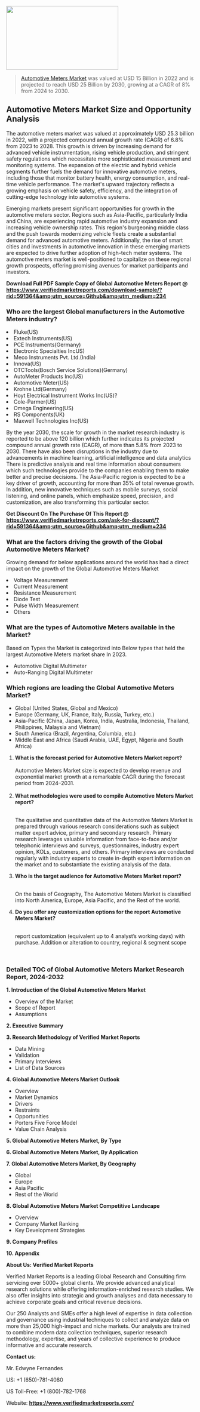 
<img src="https://ffe5etoiles.com/wp-content/uploads/2024/12/MST1-300x171.png" alt="" width="300" height="171" class="alignnone size-medium wp-image-20088" /><blockquote><p><p><a href="https://www.verifiedmarketreports.com/download-sample/?rid=591364&utm_source=Github&utm_medium=234" target="_blank">Automotive Meters Market</a> was valued at USD 15 Billion in 2022 and is projected to reach USD 25 Billion by 2030, growing at a CAGR of 8% from 2024 to 2030.</p></blockquote><p><h2>Automotive Meters Market Size and Opportunity Analysis</h2><p>The automotive meters market was valued at approximately USD 25.3 billion in 2022, with a projected compound annual growth rate (CAGR) of 6.8% from 2023 to 2028. This growth is driven by increasing demand for advanced vehicle instrumentation, rising vehicle production, and stringent safety regulations which necessitate more sophisticated measurement and monitoring systems. The expansion of the electric and hybrid vehicle segments further fuels the demand for innovative automotive meters, including those that monitor battery health, energy consumption, and real-time vehicle performance. The market's upward trajectory reflects a growing emphasis on vehicle safety, efficiency, and the integration of cutting-edge technology into automotive systems.</p><p>Emerging markets present significant opportunities for growth in the automotive meters sector. Regions such as Asia-Pacific, particularly India and China, are experiencing rapid automotive industry expansion and increasing vehicle ownership rates. This region's burgeoning middle class and the push towards modernizing vehicle fleets create a substantial demand for advanced automotive meters. Additionally, the rise of smart cities and investments in automotive innovation in these emerging markets are expected to drive further adoption of high-tech meter systems. The automotive meters market is well-positioned to capitalize on these regional growth prospects, offering promising avenues for market participants and investors.</p></p><p class=""><strong>Download Full PDF Sample Copy of Global Automotive Meters Report @ <a href="https://www.verifiedmarketreports.com/download-sample/?rid=591364&amp;utm_source=Github&amp;utm_medium=234" target="_blank">https://www.verifiedmarketreports.com/download-sample/?rid=591364&amp;utm_source=Github&amp;utm_medium=234</a></strong></p><h3 id="" class="">Who are the largest Global manufacturers in the Automotive Meters industry?</h3><p><li>Fluke(US)</li><li> Extech Instruments(US)</li><li> PCE Instruments(Germany)</li><li> Electronic Specialties IncUS)</li><li> Meco Instruments Pvt. Ltd.(India)</li><li> Innova(US)</li><li> OTCTools(Bosch Service Solutions)(Germany)</li><li> AutoMeter Products Inc(US)</li><li> Automotive Meter(US)</li><li> Krohne Ltd(Germany)</li><li> Hoyt Electrical Instrument Works Inc(US)?</li><li> Cole-Parmer(US)</li><li> Omega Engineering(US)</li><li> RS Components(UK)</li><li> Maxwell Technologies Inc(US)</li></p><div class=""><div class="" dir="" data-message-author-role="" data-message-id="" data-message-model-slug=""><div class=""><div class=""><div class=""><div class="" dir="" data-message-author-role="" data-message-id="" data-message-model-slug=""><div class=""><div class=""><p>By the year 2030, the scale for growth in the market research industry is reported to be above 120 billion which further indicates its projected compound annual growth rate (CAGR), of more than 5.8% from 2023 to 2030. There have also been disruptions in the industry due to advancements in machine learning, artificial intelligence and data analytics There is predictive analysis and real time information about consumers which such technologies provide to the companies enabling them to make better and precise decisions. The Asia-Pacific region is expected to be a key driver of growth, accounting for more than 35% of total revenue growth. In addition, new innovative techniques such as mobile surveys, social listening, and online panels, which emphasize speed, precision, and customization, are also transforming this particular sector.</p><p><strong>Get Discount On The Purchase Of This Report @&nbsp; <a href="https://www.verifiedmarketreports.com/ask-for-discount/?rid=591364&amp;utm_source=Github&amp;utm_medium=234" target="_blank">https://www.verifiedmarketreports.com/ask-for-discount/?rid=591364&amp;utm_source=Github&amp;utm_medium=234</a></strong></p></div></div></div></div></div></div></div></div><h3 id="" class="">What are the factors driving the growth of the Global Automotive Meters Market?</h3><p id="" class="">Growing demand for below applications around the world has had a direct impact on the growth of the Global Automotive Meters Market</p><p id="" class=""><li>Voltage Measurement</li><li> Current Measurement</li><li> Resistance Measurement</li><li> Diode Test</li><li> Pulse Width Measurement</li><li> Others</li></p><h3 id="" class="">What are the types of Automotive Meters available in the Market?</h3><p id="" class="">Based on Types the Market is categorized into Below types that held the largest Automotive Meters market share In 2023.</p><p id="" class=""><li>Automotive Digital Multimeter</li><li> Auto-Ranging Digital Multimeter</li></p><h3 id="" class="">Which regions are leading the Global Automotive Meters Market?</h3><ul><li>Global (United States, Global and Mexico)</li><li>Europe (Germany, UK, France, Italy, Russia, Turkey, etc.)</li><li>Asia-Pacific (China, Japan, Korea, India, Australia, Indonesia, Thailand, Philippines, Malaysia and Vietnam)</li><li>South America (Brazil, Argentina, Columbia, etc.)</li><li>Middle East and Africa (Saudi Arabia, UAE, Egypt, Nigeria and South Africa)</li></ul><p><ol><li><strong>What is the forecast period for Automotive Meters Market report?<br /></strong><br /><span data-sheets-root="1" data-sheets-value="{&quot;1&quot;:2,&quot;2&quot;:&quot;XXXX size is expected to develop revenue and exponential market growth at a remarkable CAGR during the forecast period from 2024&ndash;2030.&quot;}" data-sheets-userformat="{&quot;2&quot;:12674,&quot;4&quot;:{&quot;1&quot;:2,&quot;2&quot;:16776960},&quot;10&quot;:2,&quot;11&quot;:0,&quot;15&quot;:&quot;Arial&quot;,&quot;16&quot;:12}">Automotive Meters Market size is expected to develop revenue and exponential market growth at a remarkable CAGR during the forecast period from 2024&ndash;2031.</span><br /><br /></li><li><strong>What methodologies were used to compile Automotive Meters Market report?<br /><br /></strong><p>The qualitative and quantitative data of the&nbsp;Automotive Meters Market is prepared through various research considerations such as subject matter expert advice, primary and secondary research. Primary research leverages valuable information from face-to-face and/or telephonic interviews and surveys, questionnaires, industry expert opinion, KOLs, customers, and others. Primary interviews are conducted regularly with industry experts to create in-depth expert information on the market and to substantiate the existing analysis of the data.&nbsp;</p></li><li><strong>Who is the target audience for Automotive Meters Market report?<br /><br /></strong><p>On the basis of Geography, The&nbsp;Automotive Meters Market is classified into North America, Europe, Asia Pacific, and the Rest of the world.</p></li><li><strong>Do you offer any customization options for the report Automotive Meters Market?<br /><br /></strong><p>report customization (equivalent up to 4 analyst&rsquo;s working days) with purchase. Addition or alteration to country, regional &amp; segment scope</p><p>&nbsp;</p></li></ol></p><h3 id="" class="">Detailed TOC of Global Automotive Meters Market Research Report, 2024-2032</h3><p id="" class=""><strong>1. Introduction of the Global Automotive Meters Market</strong></p><ul><li>Overview of the Market</li><li>Scope of Report</li><li>Assumptions</li></ul><p id="" class=""><strong>2. Executive Summary</strong></p><p id="" class=""><strong>3. Research Methodology of&nbsp;Verified Market Reports</strong></p><ul><li>Data Mining</li><li>Validation</li><li>Primary Interviews</li><li>List of Data Sources</li></ul><p id="" class=""><strong>4. Global Automotive Meters Market Outlook</strong></p><ul><li>Overview</li><li>Market Dynamics</li><li>Drivers</li><li>Restraints</li><li>Opportunities</li><li>Porters Five Force Model</li><li>Value Chain Analysis</li></ul><p id="" class=""><strong>5. Global Automotive Meters Market, By&nbsp;Type</strong></p><p id="" class=""><strong>6. Global Automotive Meters Market, By Application</strong></p><p id="" class=""><strong>7. Global Automotive Meters Market, By Geography</strong></p><ul><li>Global</li><li>Europe</li><li>Asia Pacific</li><li>Rest of the World</li></ul><p id="" class=""><strong>8. Global Automotive Meters Market Competitive Landscape</strong></p><ul><li>Overview</li><li>Company Market Ranking</li><li>Key Development Strategies</li></ul><p id="" class=""><strong>9. Company Profiles</strong></p><p id="" class=""><strong>10. Appendix</strong></p><p id="" class=""><strong>About Us: Verified Market Reports</strong></p><p id="" class="">Verified Market Reports is a leading Global Research and Consulting firm servicing over 5000+ global clients. We provide advanced analytical research solutions while offering information-enriched research studies. We also offer insights into strategic and growth analyses and data necessary to achieve corporate goals and critical revenue decisions.</p><p id="" class="">Our 250 Analysts and SMEs offer a high level of expertise in data collection and governance using industrial techniques to collect and analyze data on more than 25,000 high-impact and niche markets. Our analysts are trained to combine modern data collection techniques, superior research methodology, expertise, and years of collective experience to produce informative and accurate research.</p><p id="" class=""><strong>Contact us:</strong></p><p id="" class="">Mr. Edwyne Fernandes</p><p id="" class="">US: +1 (650)-781-4080</p><p id="" class="">US Toll-Free: +1 (800)-782-1768</p><p id="" class="">Website: <a target="" data-test-app-aware-link=""><strong>https://www.verifiedmarketreports.com/</strong></a></p>
